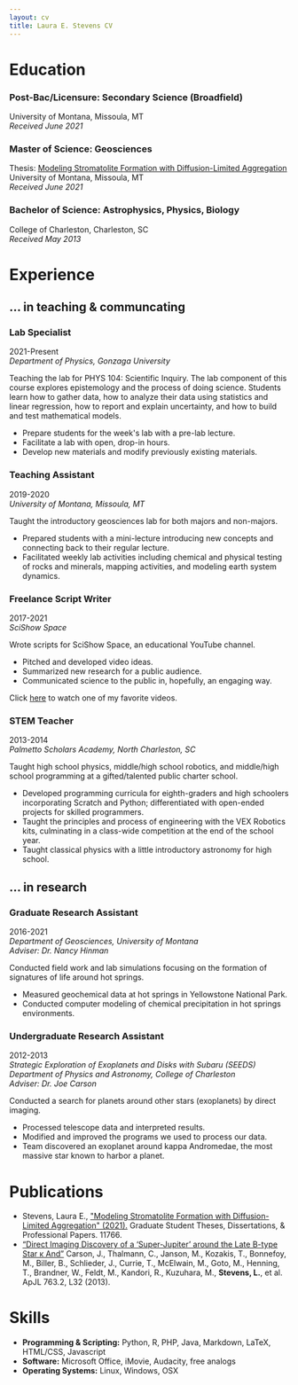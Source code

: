 ```yaml
---
layout: cv
title: Laura E. Stevens CV
---
```

# Education
### Post-Bac/Licensure: Secondary Science (Broadfield)
University of Montana, Missoula, MT  
*Received June 2021*
 
### Master of Science: Geosciences

Thesis: [Modeling Stromatolite Formation with Diffusion-Limited Aggregation](https://scholarworks.umt.edu/etd/11766/)    
University of Montana, Missoula, MT    
*Received June 2021*

### Bachelor of Science: Astrophysics, Physics, Biology
College of Charleston, Charleston, SC    
*Received May 2013*

# Experience
##  ... in teaching & communcating
### Lab Specialist
2021-Present    
*Department of Physics, Gonzaga University*

Teaching the lab for PHYS 104: Scientific Inquiry. The lab component of this course explores epistemology and the process of doing science. Students learn how to gather data, how to analyze their data using statistics and linear regression, how to report and explain uncertainty, and how to build and test mathematical models. 

- Prepare students for the week's lab with a pre-lab lecture. 
- Facilitate a lab with open, drop-in hours. 
- Develop new materials and modify previously existing materials. 

### Teaching Assistant
2019-2020    
*University of Montana, Missoula, MT*

Taught the introductory geosciences lab for both majors and non-majors. 
- Prepared students with a mini-lecture introducing new concepts and connecting back to their regular lecture.
- Facilitated weekly lab activities including chemical and physical testing of rocks and minerals, mapping activities, and modeling earth system dynamics.

### Freelance Script Writer
2017-2021    
*SciShow Space*

Wrote scripts for SciShow Space, an educational YouTube channel. 
- Pitched and developed video ideas.
- Summarized new research for a public audience.
- Communicated science to the public in, hopefully, an engaging way. 

Click [here](https://www.youtube.com/watch?v=vEiSZaRnfIg) to watch one of my favorite videos.

### STEM Teacher
2013-2014    
*Palmetto Scholars Academy, North Charleston, SC*

Taught high school physics, middle/high school robotics, and middle/high school programming at a gifted/talented public charter school.
- Developed programming curricula for eighth-graders and high schoolers incorporating Scratch and Python; differentiated with open-ended projects for skilled programmers.
- Taught the principles and process of engineering with the VEX Robotics kits, culminating in a class-wide competition at the end of the school year.
- Taught classical physics with a little introductory astronomy for high school.

## ... in research
### Graduate Research Assistant
2016-2021    
*Department of Geosciences, University of Montana*    
*Adviser: Dr. Nancy Hinman*

Conducted field work and lab simulations focusing on the formation of signatures of life around hot springs. 
- Measured geochemical data at hot springs in Yellowstone National Park. 
- Conducted computer modeling of chemical precipitation in hot springs environments.

### Undergraduate Research Assistant
2012-2013    
*Strategic Exploration of Exoplanets and Disks with Subaru (SEEDS)*    
*Department of Physics and Astronomy, College of Charleston*    
*Adviser: Dr. Joe Carson*

Conducted a search for planets around other stars (exoplanets) by direct imaging.
- Processed telescope data and interpreted results.
- Modified and improved the programs we used to process our data.
- Team discovered an exoplanet around kappa Andromedae, the most massive star known to harbor a planet.

# Publications
- Stevens, Laura E., ["Modeling Stromatolite Formation with Diffusion-Limited Aggregation" (2021).](https://scholarworks.umt.edu/etd/11766) Graduate Student Theses, Dissertations, & Professional Papers. 11766.
- [“Direct Imaging Discovery of a ‘Super-Jupiter’ around the Late B-type Star κ And”](https://iopscience.iop.org/article/10.1088/2041-8205/763/2/L32/meta) Carson, J., Thalmann, C., Janson, M., Kozakis, T., Bonnefoy, M., Biller, B., Schlieder, J., Currie, T., McElwain, M., Goto, M., Henning, T., Brandner, W., Feldt, M., Kandori, R., Kuzuhara, M., **Stevens, L.**, et al. ApJL 763.2, L32 (2013).

# Skills
- **Programming & Scripting:** Python, R, PHP, Java, Markdown, LaTeX, HTML/CSS, Javascript
- **Software:** Microsoft Office, iMovie, Audacity, free analogs
- **Operating Systems:** Linux, Windows, OSX